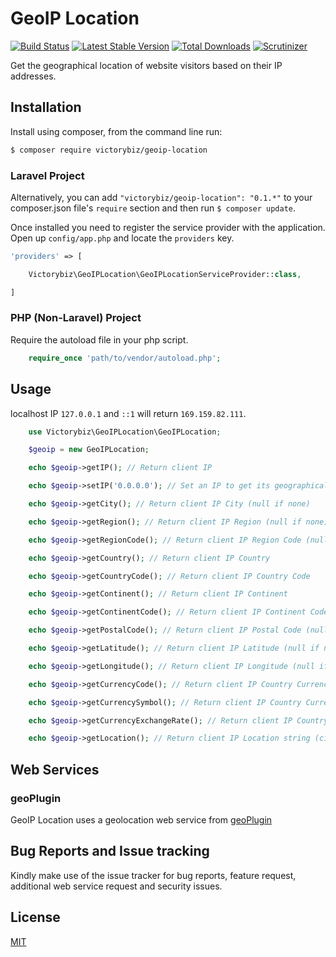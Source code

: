 # GeoIP Location
[![Build Status](https://travis-ci.org/victorybiz/geoip-location.svg?branch=master)](https://travis-ci.org/victorybiz/geoip-location)
[![Latest Stable Version](https://poser.pugx.org/victorybiz/geoip-location/v/stable.png)](https://packagist.org/packages/victorybiz/geoip-location)
[![Total Downloads](https://poser.pugx.org/victorybiz/geoip-location/downloads.png)](https://packagist.org/packages/victorybiz/geoip-location)
[![Scrutinizer](https://img.shields.io/scrutinizer/g/filp/whoops.svg)](https://packagist.org/packages/victorybiz/geoip-location)

Get the geographical location of website visitors based on their IP addresses.

## Installation
Install using composer, from the command line run:

```bash
$ composer require victorybiz/geoip-location
```
### Laravel Project
Alternatively, you can add `"victorybiz/geoip-location": "0.1.*"` to your composer.json file's `require` section and 
then run `$ composer update`.

Once installed you need to register the service provider with the application. Open up `config/app.php` and locate the `providers` key.

```php
'providers' => [

    Victorybiz\GeoIPLocation\GeoIPLocationServiceProvider::class,

]
```
### PHP (Non-Laravel) Project
Require the autoload file in your php script.

```php
    require_once 'path/to/vendor/autoload.php';
```
## Usage 
 localhost IP `127.0.0.1` and `::1` will return `169.159.82.111`.
```php
    use Victorybiz\GeoIPLocation\GeoIPLocation;

    $geoip = new GeoIPLocation;

    echo $geoip->getIP(); // Return client IP

    echo $geoip->setIP('0.0.0.0'); // Set an IP to get its geographical location

    echo $geoip->getCity(); // Return client IP City (null if none)

    echo $geoip->getRegion(); // Return client IP Region (null if none)

    echo $geoip->getRegionCode(); // Return client IP Region Code (null if none)

    echo $geoip->getCountry(); // Return client IP Country

    echo $geoip->getCountryCode(); // Return client IP Country Code

    echo $geoip->getContinent(); // Return client IP Continent 

    echo $geoip->getContinentCode(); // Return client IP Continent Code

    echo $geoip->getPostalCode(); // Return client IP Postal Code (null if none)

    echo $geoip->getLatitude(); // Return client IP Latitude (null if none)

    echo $geoip->getLongitude(); // Return client IP Longitude (null if none)

    echo $geoip->getCurrencyCode(); // Return client IP Country Currency Code (null if none)

    echo $geoip->getCurrencySymbol(); // Return client IP Country Currency Symbol (null if none)

    echo $geoip->getCurrencyExchangeRate(); // Return client IP Country Currency Exchange Rate against NGN (null if none)

    echo $geoip->getLocation(); // Return client IP Location string (city, region, country)
```

## Web Services
### geoPlugin
GeoIP Location uses a geolocation web service from [geoPlugin](http://www.geoplugin.com/) 

## Bug Reports and Issue tracking 

Kindly make use of the issue tracker for bug reports, feature request, additional web service request and security issues. 

## License
[MIT](http://opensource.org/licenses/MIT) 

